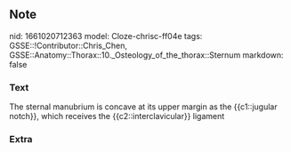 ## Note
nid: 1661020712363
model: Cloze-chrisc-ff04e
tags: GSSE::!Contributor::Chris_Chen, GSSE::Anatomy::Thorax::10._Osteology_of_the_thorax::Sternum
markdown: false

### Text
<div class='toggle'>
  The sternal manubrium is concave at its upper margin as the
  {{c1::jugular notch}}, which receives the {{c2::interclavicular}}
  ligament
</div>

### Extra

